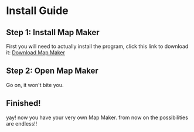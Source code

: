 # Install Guide

## Step 1: Install Map Maker

First you will need to actually install the program, click this link to download it: [Download Map Maker](https://map-maker.abstractmelon.net/map-creator/)

## Step 2: Open Map Maker

Go on, it won't bite you.

## Finished!

yay! now you have your very own Map Maker. from now on the possibilities are endless!!
